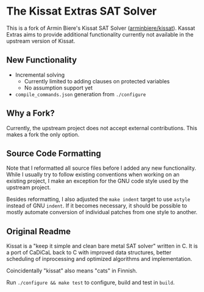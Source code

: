 # The Kissat Extras SAT Solver

This is a fork of Armin Biere's Kissat SAT Solver ([arminbiere/kissat]). Kassat
Extras aims to provide additional functionality currently not available in the
upstream version of Kissat.

[arminbiere/kissat]:https://github.com/arminbiere/kissat

## New Functionality

  * Incremental solving
    * Currently limited to adding clauses on protected variables
    * No assumption support yet
  * `compile_commands.json` generation from `./configure`

## Why a Fork?

Currently, the upstream project does not accept external contributions. This
makes a fork the only option.

## Source Code Formatting

Note that I reformatted all source files before I added any new functionality.
While I usually try to follow existing conventions when working on an existing
project, I make an exception for the GNU code style used by the upstream
project.

Besides reformatting, I also adjusted the `make indent` target to use `astyle`
instead of GNU `indent`. If it becomes necessary, it should be possible to
mostly automate conversion of individual patches from one style to another.

## Original Readme

Kissat is a "keep it simple and clean bare metal SAT solver" written in C.
It is a port of CaDiCaL back to C with improved data structures, better
scheduling of inprocessing and optimized algorithms and implementation.

Coincidentally "kissat" also means "cats" in Finnish.

Run `./configure && make test` to configure, build and test in `build`.
